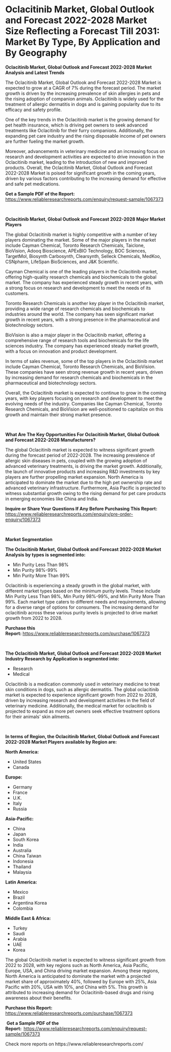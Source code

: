<p><h1>Oclacitinib Market, Global Outlook and Forecast 2022-2028 Market Size Reflecting a Forecast Till 2031: Market By Type, By Application and By Geography</h1></p><p><strong>Oclacitinib Market, Global Outlook and Forecast 2022-2028 Market Analysis and Latest Trends</strong></p>
<p><p>The Oclacitinib Market, Global Outlook and Forecast 2022-2028 Market is expected to grow at a CAGR of 7% during the forecast period. The market growth is driven by the increasing prevalence of skin allergies in pets and the rising adoption of companion animals. Oclacitinib is widely used for the treatment of allergic dermatitis in dogs and is gaining popularity due to its efficacy and safety profile.</p><p>One of the key trends in the Oclacitinib market is the growing demand for pet health insurance, which is driving pet owners to seek advanced treatments like Oclacitinib for their furry companions. Additionally, the expanding pet care industry and the rising disposable income of pet owners are further fueling the market growth.</p><p>Moreover, advancements in veterinary medicine and an increasing focus on research and development activities are expected to drive innovation in the Oclacitinib market, leading to the introduction of new and improved products. Overall, the Oclacitinib Market, Global Outlook and Forecast 2022-2028 Market is poised for significant growth in the coming years, driven by various factors contributing to the increasing demand for effective and safe pet medications.</p></p>
<p><strong>Get a Sample PDF of the Report:&nbsp;</strong> <a href="https://www.reliableresearchreports.com/enquiry/request-sample/1067373">https://www.reliableresearchreports.com/enquiry/request-sample/1067373</a></p>
<p>&nbsp;</p>
<p><strong>Oclacitinib Market, Global Outlook and Forecast 2022-2028 Major Market Players</strong></p>
<p><p>The global Oclacitinib market is highly competitive with a number of key players dominating the market. Some of the major players in the market include Cayman Chemical, Toronto Research Chemicals, Taiclone, BioVision, Adooq Bioscience, APExBIO Technology, BOC Sciences, TargetMol, Biosynth Carbosynth, Clearsynth, Selleck Chemicals, MedKoo, CSNpharm, LifeSpan BioSciences, and J&K Scientific.</p><p>Cayman Chemical is one of the leading players in the Oclacitinib market, offering high-quality research chemicals and biochemicals to the global market. The company has experienced steady growth in recent years, with a strong focus on research and development to meet the needs of its customers.</p><p>Toronto Research Chemicals is another key player in the Oclacitinib market, providing a wide range of research chemicals and biochemicals to industries around the world. The company has seen significant market growth in recent years, with a strong presence in the pharmaceutical and biotechnology sectors.</p><p>BioVision is also a major player in the Oclacitinib market, offering a comprehensive range of research tools and biochemicals for the life sciences industry. The company has experienced steady market growth, with a focus on innovation and product development.</p><p>In terms of sales revenue, some of the top players in the Oclacitinib market include Cayman Chemical, Toronto Research Chemicals, and BioVision. These companies have seen strong revenue growth in recent years, driven by increasing demand for research chemicals and biochemicals in the pharmaceutical and biotechnology sectors.</p><p>Overall, the Oclacitinib market is expected to continue to grow in the coming years, with key players focusing on research and development to meet the evolving needs of the industry. Companies like Cayman Chemical, Toronto Research Chemicals, and BioVision are well-positioned to capitalize on this growth and maintain their strong market presence.</p></p>
<p>&nbsp;</p>
<p><strong>What Are The Key Opportunities For Oclacitinib Market, Global Outlook and Forecast 2022-2028 Manufacturers?</strong></p>
<p><p>The global Oclacitinib market is expected to witness significant growth during the forecast period of 2022-2028. The increasing prevalence of allergic skin diseases in pets, coupled with the growing adoption of advanced veterinary treatments, is driving the market growth. Additionally, the launch of innovative products and increasing R&D investments by key players are further propelling market expansion. North America is anticipated to dominate the market due to the high pet ownership rate and advanced veterinary infrastructure. Furthermore, Asia Pacific is projected to witness substantial growth owing to the rising demand for pet care products in emerging economies like China and India.</p></p>
<p><strong>Inquire or Share Your Questions If Any Before Purchasing This Report:</strong> <a href="https://www.reliableresearchreports.com/enquiry/pre-order-enquiry/1067373">https://www.reliableresearchreports.com/enquiry/pre-order-enquiry/1067373</a></p>
<p>&nbsp;</p>
<p><strong>Market Segmentation</strong></p>
<p><strong>The Oclacitinib Market, Global Outlook and Forecast 2022-2028 Market Analysis by types is segmented into:</strong></p>
<p><ul><li>Min Purity Less Than 98%</li><li>Min Purity 98%-99%</li><li>Min Purity More Than 99%</li></ul></p>
<p><p>Oclacitinib is experiencing a steady growth in the global market, with different market types based on the minimum purity levels. These include Min Purity Less Than 98%, Min Purity 98%-99%, and Min Purity More Than 99%. Each market type caters to different needs and requirements, allowing for a diverse range of options for consumers. The increasing demand for oclacitinib across these various purity levels is projected to drive market growth from 2022 to 2028.</p></p>
<p><strong>Purchase this Report:&nbsp;</strong><a href="https://www.reliableresearchreports.com/purchase/1067373">https://www.reliableresearchreports.com/purchase/1067373</a></p>
<p>&nbsp;</p>
<p><strong>The Oclacitinib Market, Global Outlook and Forecast 2022-2028 Market Industry Research by Application is segmented into:</strong></p>
<p><ul><li>Research</li><li>Medical</li></ul></p>
<p><p>Oclacitinib is a medication commonly used in veterinary medicine to treat skin conditions in dogs, such as allergic dermatitis. The global oclacitinib market is expected to experience significant growth from 2022 to 2028, driven by increasing research and development activities in the field of veterinary medicine. Additionally, the medical market for oclacitinib is projected to expand as more pet owners seek effective treatment options for their animals' skin ailments.</p></p>
<p>&nbsp;</p>
<p><strong>In terms of Region, the Oclacitinib Market, Global Outlook and Forecast 2022-2028 Market Players available by Region are:</strong></p>
<p>
    <p> <strong> North America: </strong>
        <ul>
            <li>United States</li>
            <li>Canada</li>
        </ul>
        </p> 
    <p> <strong> Europe: </strong>
        <ul>
            <li>Germany</li>
            <li>France</li>
            <li>U.K.</li>
            <li>Italy</li>
            <li>Russia</li>
        </ul>
        </p> 
    <p> <strong> Asia-Pacific: </strong>
        <ul>
            <li>China</li>
            <li>Japan</li>
            <li>South Korea</li>
            <li>India</li>
            <li>Australia</li>
            <li>China Taiwan</li>
            <li>Indonesia</li>
            <li>Thailand</li>
            <li>Malaysia</li>
        </ul>
        </p> 
    <p> <strong> Latin America: </strong>
        <ul>
            <li>Mexico</li>
            <li>Brazil</li>
            <li>Argentina Korea</li>
            <li>Colombia</li>
        </ul>
        </p> 
    <p> <strong> Middle East & Africa: </strong>
        <ul>
            <li>Turkey</li>
            <li>Saudi</li>
            <li>Arabia</li>
            <li>UAE</li>
            <li>Korea</li>
        </ul>
    </p>
    </p>
<p><p>The global Oclacitinib market is expected to witness significant growth from 2022 to 2028, with key regions such as North America, Asia Pacific, Europe, USA, and China driving market expansion. Among these regions, North America is anticipated to dominate the market with a projected market share of approximately 40%, followed by Europe with 25%, Asia Pacific with 20%, USA with 10%, and China with 5%. This growth is attributed to increasing demand for Oclacitinib-based drugs and rising awareness about their benefits.</p></p>
<p><strong>Purchase this Report: </strong><a href="https://www.reliableresearchreports.com/purchase/1067373">https://www.reliableresearchreports.com/purchase/1067373</a></p>
<p>&nbsp;<strong>Get a Sample PDF of the Report:&nbsp;&nbsp;</strong><a href="https://www.reliableresearchreports.com/enquiry/request-sample/1067373">https://www.reliableresearchreports.com/enquiry/request-sample/1067373</a></p>
<p><strong></strong></p>
<p>Check more reports on https://www.reliableresearchreports.com/</p>